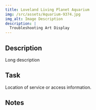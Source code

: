 ```yaml
---
title: Loveland Living Planet Aquarium
img: /src/assets/Aquarium-9374.jpg
img_alt: Image Description
description: |
  Troubleshooting Art Display
---
```

## Description
Long description

## Task
Location of service or access information.

## Notes